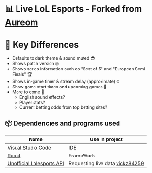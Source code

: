 # 📊 Live LoL Esports - Forked from [Aureom](https://github.com/Aureom/live-lol-esports)

# 🔑 Key Differences
* Defaults to dark theme & sound muted 😎
* Shows patch version 🤓
* Shows series information such as "Best of 5" and "European Semi-Finals" 🏆
* Shows in-game timer & stream delay (approximate) ⏲
* Show game start times and upcoming games 📅
* More to come 👀
  * English sound effects?
  * Player stats?
  * Current betting odds from top betting sites?


## 📦 Dependencies and programs used

| Name                                             | Use in project                                               |
| ------------------------------------------------ | ------------------------------------------------------------ |
| [Visual Studio Code](https://code.visualstudio.com/)        | IDE |
| [React](https://reactjs.org/) | FrameWork |
| [Unofficial Lolesports API](https://github.com/vickz84259/lolesports-api-docs) | Requesting live data [vickz84259](https://github.com/vickz84259) |
